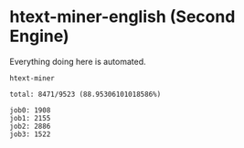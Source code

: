 # htext-miner-english (Second Engine)

Everything doing here is automated.

```
htext-miner

total: 8471/9523 (88.95306101018586%)

job0: 1908
job1: 2155
job2: 2886
job3: 1522
```